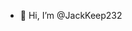 - 👋 Hi, I’m @JackKeep232

<!---
JackKeep232/JackKeep232 is a ✨ special ✨ repository because its `README.md` (this file) appears on your GitHub profile.
You can click the Preview link to take a look at your changes.
--->
